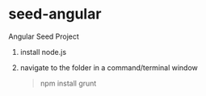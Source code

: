 # seed-angular
Angular Seed Project

1. install node.js

2. navigate to the folder in a command/terminal window
   > npm install
   > grunt